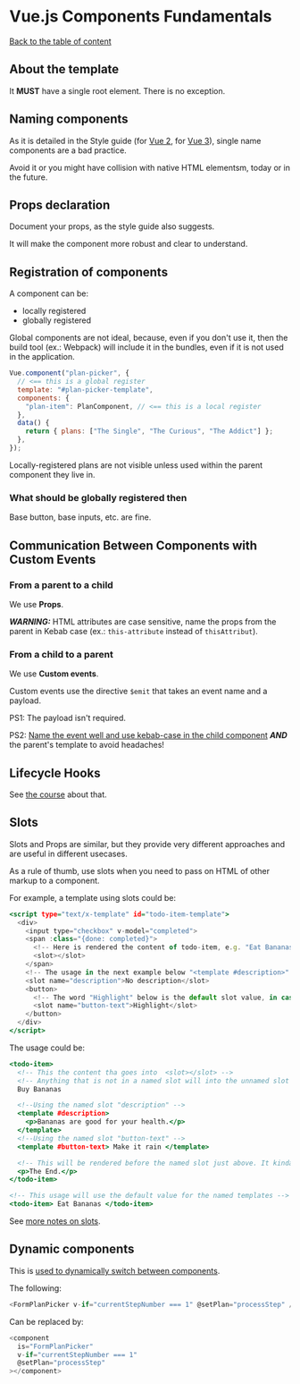 # Vue.js Components Fundamentals

[Back to the table of content](README.md)

## About the template

It **MUST** have a single root element. There is no exception.

## Naming components

As it is detailed in the Style guide (for [Vue 2](https://v2.vuejs.org/v2/style-guide/?redirect=true), for [Vue 3](https://vuejs.org/style-guide/)), single name components are a bad practice.

Avoid it or you might have collision with native HTML elementsm, today or in the future.

## Props declaration

Document your props, as the style guide also suggests.

It will make the component more robust and clear to understand.

## Registration of components

A component can be:

- locally registered
- globally registered

Global components are not ideal, because, even if you don't use it, then the build tool (ex.: Webpack) will include it in the bundles, even if it is not used in the application.

```javascript
Vue.component("plan-picker", {
  // <== this is a global register
  template: "#plan-picker-template",
  components: {
    "plan-item": PlanComponent, // <== this is a local register
  },
  data() {
    return { plans: ["The Single", "The Curious", "The Addict"] };
  },
});
```

Locally-registered plans are not visible unless used within the parent component they live in.

### What should be globally registered then

Base button, base inputs, etc. are fine.

## Communication Between Components with Custom Events

### From a parent to a child

We use **Props**.

**_WARNING:_** HTML attributes are case sensitive, name the props from the parent in Kebab case (ex.: `this-attribute` instead of `thisAttribut`).

### From a child to a parent

We use **Custom events**.

Custom events use the directive `$emit` that takes an event name and a payload.

PS1: The payload isn't required.

PS2: [Name the event well and use kebab-case in the child component](https://learnvue.co/articles/vue-best-practices#_2-use-kebab-case-for-events) **_AND_** the parent's template to avoid headaches!

## Lifecycle Hooks

See [the course](https://vueschool.io/lessons/understanding-the-vuejs-lifecycle-hooks) about that.

## Slots

Slots and Props are similar, but they provide very different approaches and are useful in different usecases.

As a rule of thumb, use slots when you need to pass on HTML of other markup to a component.

For example, a template using slots could be:

```htm
<script type="text/x-template" id="todo-item-template">
  <div>
    <input type="checkbox" v-model="completed">
    <span :class="{done: completed}">
      <!-- Here is rendered the content of todo-item, e.g. "Eat Bananas" -->
      <slot></slot>
    </span>
    <!-- The usage in the next example below "<template #description>" for the named slot below -->
    <slot name="description">No description</slot>
    <button>
      <!-- The word "Highlight" below is the default slot value, in case you don't specify a slot button in the usage of "Eat Bananas" above -->
      <slot name="button-text">Highlight</slot>
    </button>
  </div>
</script>
```

The usage could be:

```htm
<todo-item>
  <!-- This the content tha goes into  <slot></slot> -->
  <!-- Anything that is not in a named slot will into the unnamed slot -->
  Buy Bananas

  <!--Using the named slot "description" -->
  <template #description>
    <p>Bananas are good for your health.</p>
  </template>
  <!--Using the named slot "button-text" -->
  <template #button-text> Make it rain </template>

  <!-- This will be rendered before the named slot just above. It kinda mess up the HTML... so you should use a named slot for it. -->
  <p>The End.</p>
</todo-item>

<!-- This usage will use the default value for the named templates -->
<todo-item> Eat Bananas </todo-item>
```

See [more notes on slots](module-reusable-vujes-components-with-slots.md).

## Dynamic components

This is [used to dynamically switch between components](https://vuejs.org/guide/essentials/component-basics.html#dynamic-components).

The following:

```javascript
<FormPlanPicker v-if="currentStepNumber === 1" @setPlan="processStep" />
```

Can be replaced by:

```javascript
<component
  is="FormPlanPicker"
  v-if="currentStepNumber === 1"
  @setPlan="processStep"
></component>
```
